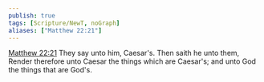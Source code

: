 ```yaml
---
publish: true
tags: [Scripture/NewT, noGraph]
aliases: ["Matthew 22:21"]
---
```

[Matthew 22:21](https://churchofjesuschrist.org/study/scriptures/nt/matt/22?lang=eng&id=p21#p21) They say unto him, Caesar's. Then saith he unto them, Render therefore unto Caesar the things which are Caesar's; and unto God the things that are God's.
